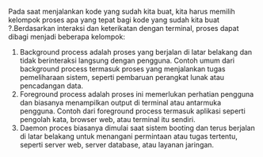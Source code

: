 Pada saat menjalankan kode yang sudah kita buat, kita harus memilih kelompok proses apa yang tepat bagi kode yang sudah kita buat ?.Berdasarkan interaksi dan keterikatan dengan terminal, proses dapat dibagi menjadi beberapa kelompok:
1. Background process adalah proses yang berjalan di latar belakang dan tidak berinteraksi langsung dengan pengguna. Contoh umum dari background process termasuk proses yang menjalankan tugas pemeliharaan sistem, seperti pembaruan perangkat lunak atau pencadangan data. 
2. Foreground process adalah proses ini memerlukan perhatian pengguna dan biasanya menampilkan output di terminal atau antarmuka pengguna. Contoh dari foreground process termasuk aplikasi seperti pengolah kata, browser web, atau terminal itu sendiri. 
3. Daemon proces biasanya dimulai saat sistem booting dan terus berjalan di latar belakang untuk menangani permintaan atau tugas tertentu, seperti server web, server database, atau layanan jaringan. 